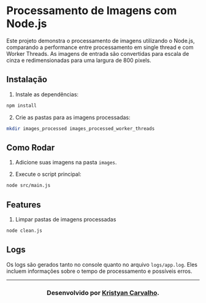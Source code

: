 # Processamento de Imagens com Node.js

Este projeto demonstra o processamento de imagens utilizando o Node.js, comparando a performance entre processamento em single thread e com Worker Threads. As imagens de entrada são convertidas para escala de cinza e redimensionadas para uma largura de 800 pixels.

## Instalação

1. Instale as dependências:

```sh
npm install
```

2. Crie as pastas para as imagens processadas:

```sh
mkdir images_processed images_processed_worker_threads
```

## Como Rodar

1. Adicione suas imagens na pasta `images`.

2. Execute o script principal:

```sh
node src/main.js
```

## Features

1. Limpar pastas de imagens processadas

```sh
node clean.js
```

## Logs

Os logs são gerados tanto no console quanto no arquivo `logs/app.log`. Eles incluem informações sobre o tempo de processamento e possíveis erros.

<hr />

<h3 align="center">Desenvolvido por <a href="https://github.com/kristyancarvalho/">Kristyan Carvalho</a>.</h3>

